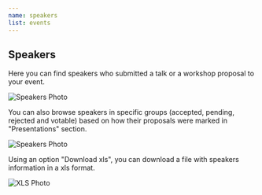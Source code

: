```yaml
---
name: speakers
list: events
---
```

<section>

## Speakers

Here you can find speakers who submitted a talk or a workshop proposal to your event.

![Speakers Photo](/images/speakers-new.svg)

You can also browse speakers in specific groups (accepted, pending, rejected and votable) based on how their proposals were marked in "Presentations" section.

![Speakers Photo](/images/speakers2.svg)

Using an option "Download xls", you can download a file with speakers information in a xls format.

![XLS Photo](/images/xls.svg)
</section>
